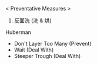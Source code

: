
< Preventative Measures >

1. 反面洗 (洗 & 烘)


Huberman
- Don't Layer Too Many (Prevent)
- Wait                 (Deal With)
- Steeper Trough       (Deal With)